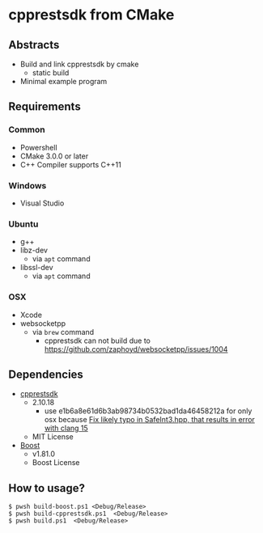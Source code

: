 # cpprestsdk from CMake

## Abstracts

* Build and link cpprestsdk by cmake
  * static build
* Minimal example program

## Requirements

### Common

* Powershell
* CMake 3.0.0 or later
* C++ Compiler supports C++11

### Windows

* Visual Studio

### Ubuntu

* g++
* libz-dev
  * via `apt` command
* libssl-dev
  * via `apt` command

### OSX

* Xcode
* websocketpp
  * via `brew` command
    * cpprestsdk can not build due to https://github.com/zaphoyd/websocketpp/issues/1004

## Dependencies

* [cpprestsdk](https://github.com/microsoft/cpprestsdk)
  * 2.10.18
    * use e1b6a8e61d6b3ab98734b0532bad1da46458212a for only osx because [Fix likely typo in SafeInt3.hpp, that results in error with clang 15](https://github.com/microsoft/cpprestsdk/pull/1711)
  * MIT License
* [Boost](https://www.boost.org/)
  * v1.81.0
  * Boost License

## How to usage?

````shell
$ pwsh build-boost.ps1 <Debug/Release>
$ pwsh build-cpprestsdk.ps1  <Debug/Release>
$ pwsh build.ps1  <Debug/Release>
````
